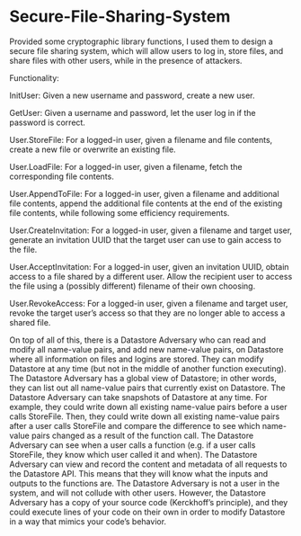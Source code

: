 # Secure-File-Sharing-System

Provided some cryptographic library functions, I used them to design a secure file sharing system, which will allow users to log in, store files, and share files with other users, while in the presence of attackers. 

Functionality:

InitUser: Given a new username and password, create a new user.

GetUser: Given a username and password, let the user log in if the password is correct.

User.StoreFile: For a logged-in user, given a filename and file contents, create a new file or overwrite an existing file.

User.LoadFile: For a logged-in user, given a filename, fetch the corresponding file contents.

User.AppendToFile: For a logged-in user, given a filename and additional file contents, append the additional file contents at the end of the existing file contents, while following some efficiency requirements.

User.CreateInvitation: For a logged-in user, given a filename and target user, generate an invitation UUID that the target user can use to gain access to the file.

User.AcceptInvitation: For a logged-in user, given an invitation UUID, obtain access to a file shared by a different user. Allow the recipient user to access the file using a (possibly different) filename of their own choosing.

User.RevokeAccess: For a logged-in user, given a filename and target user, revoke the target user’s access so that they are no longer able to access a shared file.




On top of all of this, there is a Datastore Adversary who can read and modify all name-value pairs, and add new name-value pairs, on Datastore where all information on files and logins are stored. They can modify Datastore at any time (but not in the middle of another function executing). The Datastore Adversary has a global view of Datastore; in other words, they can list out all name-value pairs that currently exist on Datastore. The Datastore Adversary can take snapshots of Datastore at any time. For example, they could write down all existing name-value pairs before a user calls StoreFile. Then, they could write down all existing name-value pairs after a user calls StoreFile and compare the difference to see which name-value pairs changed as a result of the function call. The Datastore Adversary can see when a user calls a function (e.g. if a user calls StoreFile, they know which user called it and when). The Datastore Adversary can view and record the content and metadata of all requests to the Datastore API. This means that they will know what the inputs and outputs to the functions are. The Datastore Adversary is not a user in the system, and will not collude with other users. However, the Datastore Adversary has a copy of your source code (Kerckhoff’s principle), and they could execute lines of your code on their own in order to modify Datastore in a way that mimics your code’s behavior.
